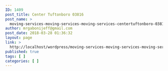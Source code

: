 ```yaml
---
ID: 1409
post_title: Center Tuftonboro 03816
post_name: >
  moving-services-moving-services-moving-services-centertuftonboro-03816
author: mrgabonijeff@gmail.com
post_date: 2018-03-28 01:36:32
layout: page
link: >
  http://localhost/wordpress/moving-services-moving-services-moving-services-centertuftonboro-03816/
published: true
tags: [ ]
categories: [ ]
---
```

